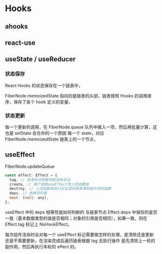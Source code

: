 # Hooks

## ahooks

## react-use

## useState / useReducer

### 状态保存

React Hooks 的状态保存在一个链表中，

FiberNode.memoizedState 指向的是链表的头部，链表按照 Hooks 的调用顺序，保存了各个 hook 定义的变量，

### 状态更新

每一个更新的调用，在 FiberNode.queue 队列中推入一项，然后再批量计算，这也是 setState 会合并的一个原因
每一个 state，对应 FiberNode.memoizedState 链表上的一个节点，

## useEffect

FiberNode.updateQueue

```js
const effect: Effect = {
  tag, // 用来标识依赖项有没有变动
  create, // 用户使用useEffect传入的函数体
  destroy, // 上述函数体执行后生成的用来清除副作用的函数
  deps, // 依赖项列表
  next: (null: any),
};
```

useEffect 中的 deps 相等性是如何判断的
与链表节点 Effect.deps 中保存的是否一致（基本数据类型的值是否相同；对象的引用是否相同），如果一致，则在 Effect.tag 标记上 NoHookEffect。

每次组件渲染时会对每一个 useEffect 标记需要做怎样的处理，是清除还是更新还是不需要更新，在渲染完成后遍历链表根据 tag 去执行操作
是先清除上一轮的副作用，然后再执行本轮的 effect 的。
